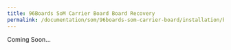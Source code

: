 ```yaml
---
title: 96Boards SoM Carrier Board Board Recovery
permalink: /documentation/som/96boards-som-carrier-board/installation/board-recovery.md.html
---
```


Coming Soon...
